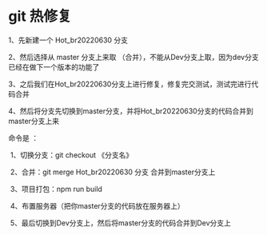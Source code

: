 # git 热修复

1、先新建一个  Hot_br20220630  分支

2、然后选择从   master   分支上来取 （合并），不能从Dev分支上取，因为dev分支已经在做下一个版本的功能了

3、之后我们在Hot_br20220630分支上进行修复，修复完交测试，测试完进行代码合并

4、然后将分支先切换到master分支，并将Hot_br20220630分支的代码合并到master分支上来   

命令是 ：

​	1、切换分支：git checkout 《分支名》

​	2、合并：git merge Hot_br20220630 分支       合并到master分支上	

​	3、项目打包：npm run build

​	4、布置服务器（把你master分支的代码放在服务器上）

​	5、最后切换到Dev分支上，然后将master分支的代码合并到Dev分支上